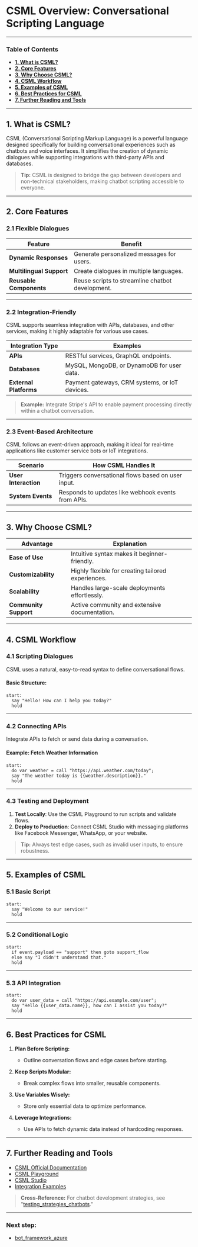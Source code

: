 # **CSML Overview: Conversational Scripting Language**

---
### **Table of Contents**

- [**1. What is CSML?**](#1-what-is-csml)
- [**2. Core Features**](#2-core-features)
- [**3. Why Choose CSML?**](#3-why-choose-csml)
- [**4. CSML Workflow**](#4-csml-workflow)
- [**5. Examples of CSML**](#5-examples-of-csml)
- [**6. Best Practices for CSML**](#6-best-practices-for-csml)
- [**7. Further Reading and Tools**](#7-further-reading-and-tools)


---

## **1. What is CSML?**

CSML (Conversational Scripting Markup Language) is a powerful language designed specifically for building conversational experiences such as chatbots and voice interfaces. It simplifies the creation of dynamic dialogues while supporting integrations with third-party APIs and databases.

> **Tip:** CSML is designed to bridge the gap between developers and non-technical stakeholders, making chatbot scripting accessible to everyone.

---

## **2. Core Features**

### **2.1 Flexible Dialogues**

|**Feature**|**Benefit**|
|---|---|
|**Dynamic Responses**|Generate personalized messages for users.|
|**Multilingual Support**|Create dialogues in multiple languages.|
|**Reusable Components**|Reuse scripts to streamline chatbot development.|

---

### **2.2 Integration-Friendly**

CSML supports seamless integration with APIs, databases, and other services, making it highly adaptable for various use cases.

|**Integration Type**|**Examples**|
|---|---|
|**APIs**|RESTful services, GraphQL endpoints.|
|**Databases**|MySQL, MongoDB, or DynamoDB for user data.|
|**External Platforms**|Payment gateways, CRM systems, or IoT devices.|

> **Example:** Integrate Stripe's API to enable payment processing directly within a chatbot conversation.

---

### **2.3 Event-Based Architecture**

CSML follows an event-driven approach, making it ideal for real-time applications like customer service bots or IoT integrations.

|**Scenario**|**How CSML Handles It**|
|---|---|
|**User Interaction**|Triggers conversational flows based on user input.|
|**System Events**|Responds to updates like webhook events from APIs.|

---

## **3. Why Choose CSML?**

|**Advantage**|**Explanation**|
|---|---|
|**Ease of Use**|Intuitive syntax makes it beginner-friendly.|
|**Customizability**|Highly flexible for creating tailored experiences.|
|**Scalability**|Handles large-scale deployments effortlessly.|
|**Community Support**|Active community and extensive documentation.|

---

## **4. CSML Workflow**

### **4.1 Scripting Dialogues**

CSML uses a natural, easy-to-read syntax to define conversational flows.

#### **Basic Structure:**

```csml
start:
  say "Hello! How can I help you today?"
  hold
```

---

### **4.2 Connecting APIs**

Integrate APIs to fetch or send data during a conversation.

#### **Example:** Fetch Weather Information

```csml
start:
  do var weather = call "https://api.weather.com/today";
  say "The weather today is {{weather.description}}."
  hold
```

---

### **4.3 Testing and Deployment**

1. **Test Locally**: Use the CSML Playground to run scripts and validate flows.
2. **Deploy to Production**: Connect CSML Studio with messaging platforms like Facebook Messenger, WhatsApp, or your website.

> **Tip:** Always test edge cases, such as invalid user inputs, to ensure robustness.

---

## **5. Examples of CSML**

### **5.1 Basic Script**

```csml
start:
  say "Welcome to our service!"
  hold
```

---

### **5.2 Conditional Logic**

```csml
start:
  if event.payload == "support" then goto support_flow
  else say "I didn't understand that."
  hold
```

---

### **5.3 API Integration**

```csml
start:
  do var user_data = call "https://api.example.com/user";
  say "Hello {{user_data.name}}, how can I assist you today?"
  hold
```

---

## **6. Best Practices for CSML**

1. **Plan Before Scripting:**
    
    - Outline conversation flows and edge cases before starting.
2. **Keep Scripts Modular:**
    
    - Break complex flows into smaller, reusable components.
3. **Use Variables Wisely:**
    
    - Store only essential data to optimize performance.
4. **Leverage Integrations:**
    
    - Use APIs to fetch dynamic data instead of hardcoding responses.

---

## **7. Further Reading and Tools**

- [CSML Official Documentation](https://csml.dev/)
- [CSML Playground](https://playground.csml.dev/)
- [CSML Studio](https://studio.csml.dev/)
- [Integration Examples](https://csml.dev/docs/integrations)

> **Cross-Reference:** For chatbot development strategies, see "[testing_strategies_chatbots](../03_Testing_and_Monitoring/testing_strategies_chatbots.md)."

---
### Next step:
- [bot_framework_azure](bot_framework_azure.md)